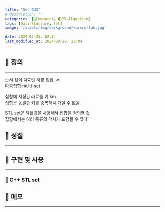 ```yaml
---
title: "Set 집합"
# description: ""
categories: [💫Computer, 🌓PS-Algorithm]
tags: [Data-Stucture, Set]
image: "/assets/img/background/kururu-lab.jpg"

date: 2024-02-25. 02:14
last_modified_at: 2024-08-29. 22:04
---
```


## 💫 정의

---

순서 없이 자료만 저장
집합 set  
다중집합 multi-set  

집합에 저장된 라료를 키 key  
집합은 동일한 키를 중복해서 가질 수 없음  

STL set은 템플릿을 사용해서 집합을 정의한 것  
집합에서는 여러 종류의 객체가 포함될 수 있다  

## 💫 성질

---

## 💫 구현 및 사용

---

### 🫧 C++ STL set

## 💫 메모

---
